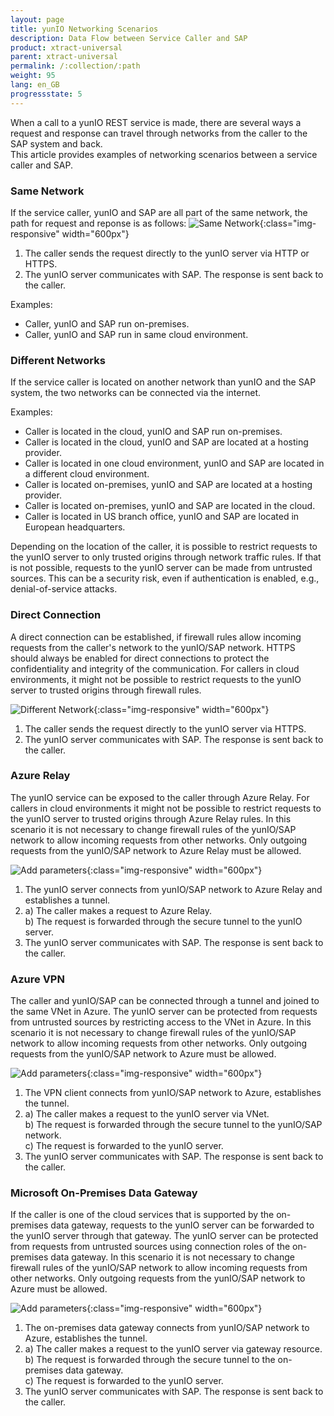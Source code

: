 ```yaml
---
layout: page
title: yunIO Networking Scenarios
description: Data Flow between Service Caller and SAP
product: xtract-universal
parent: xtract-universal
permalink: /:collection/:path
weight: 95
lang: en_GB
progressstate: 5
---
```



When a call to a yunIO REST service is made, there are several ways a request and response can travel through networks from the caller to the SAP system and back. <br>
This article provides examples of networking scenarios between a service caller and SAP.<br>


### Same Network

If the service caller, yunIO and SAP are all part of the same network, the path for request and reponse is as follows:
![Same Network](/img/contents/yunio/ts-knowledge-base_same-network.png){:class="img-responsive" width="600px"}

1. The caller sends the request directly to the yunIO server via HTTP or HTTPS.
2. The yunIO server communicates with SAP. The response is sent back to the caller. 

Examples:
- Caller, yunIO and SAP run on-premises.
- Caller, yunIO and SAP run in same cloud environment. 

### Different Networks

If the service caller is located on another network than yunIO and the SAP system, the two networks can be connected via the internet.

Examples:
- Caller is located in the cloud, yunIO and SAP run on-premises.
- Caller is located in the cloud, yunIO and SAP are located at a hosting provider. 
- Caller is located in one cloud environment, yunIO and SAP are located in a different cloud environment.
- Caller is located on-premises, yunIO and SAP are located at a hosting provider. 
- Caller is located on-premises, yunIO and SAP are located in the cloud.
- Caller is located in US branch office, yunIO and SAP are located in European headquarters.

Depending on the location of the caller, it is possible to restrict requests to the yunIO server to only trusted origins through network traffic rules. 
If that is not possible, requests to the yunIO server can be made from untrusted sources. This can be a security risk, even if authentication is enabled, e.g., denial-of-service attacks.

### Direct Connection

A direct connection can be established, if firewall rules allow incoming requests from the caller's network to the yunIO/SAP network. 
HTTPS should always be enabled for direct connections to protect the confidentiality and integrity of the communication.
For callers in cloud environments, it might not be possible to restrict requests to the yunIO server to trusted origins through firewall rules.

![Different Network](/img/contents/yunio/ts-knowledge-base_directly-open-port.png){:class="img-responsive" width="600px"}

1. The caller sends the request directly to the yunIO server via HTTPS.
2. The yunIO server communicates with SAP. The response is sent back to the caller. 

### Azure Relay
The yunIO service can be exposed to the caller through Azure Relay.
For callers in cloud environments it might not be possible to restrict requests to the yunIO server to trusted origins through Azure Relay rules.
In this scenario it is not necessary to change firewall rules of the yunIO/SAP network to allow incoming requests from other networks. 
Only outgoing requests from the yunIO/SAP network to Azure Relay must be allowed.

![Add parameters](/img/contents/yunio/ts-knowledge-base_azure-relay.png){:class="img-responsive" width="600px"}

1. The yunIO server connects from yunIO/SAP network to Azure Relay and establishes a tunnel.
2. a) The caller makes a request to Azure Relay.<br>
b) The request is forwarded through the secure tunnel to the yunIO server.
3. The yunIO server communicates with SAP. The response is sent back to the caller. 

### Azure VPN
The caller and yunIO/SAP can be connected through a tunnel and joined to the same VNet in Azure.
The yunIO server can be protected from requests from untrusted sources by restricting access to the VNet in Azure.
In this scenario it is not necessary to change firewall rules of the yunIO/SAP network to allow incoming requests from other networks. 
Only outgoing requests from the yunIO/SAP network to Azure must be allowed.

![Add parameters](/img/contents/yunio/ts-knowledge-base_azure-vpn.png){:class="img-responsive" width="600px"}

1. The VPN client connects from yunIO/SAP network to Azure, establishes the tunnel.
2. a) The caller makes a request to the yunIO server via VNet.<br>
b) The request is forwarded through the secure tunnel to the yunIO/SAP network.<br>
c) The request is forwarded to the yunIO server.
3. The yunIO server communicates with SAP. The response is sent back to the caller. 


### Microsoft On-Premises Data Gateway
If the caller is one of the cloud services that is supported by the on-premises data gateway, requests to the yunIO server can be forwarded to the yunIO server through that gateway.
The yunIO server can be protected from requests from untrusted sources using connection roles of the on-premises data gateway.
In this scenario it is not necessary to change firewall rules of the yunIO/SAP network to allow incoming requests from other networks. 
Only outgoing requests from the yunIO/SAP network to Azure must be allowed.

![Add parameters](/img/contents/yunio/ts-knowledge-base_azure-data-gateway.png){:class="img-responsive" width="600px"}

1. The on-premises data gateway connects from yunIO/SAP network to Azure, establishes the tunnel.
2. a) The caller makes a request to the yunIO server via gateway resource.<br>
b) The request is forwarded through the secure tunnel to the on-premises data gateway.<br>
c) The request is forwarded to the yunIO server.
3. The yunIO server communicates with SAP. The response is sent back to the caller. 

